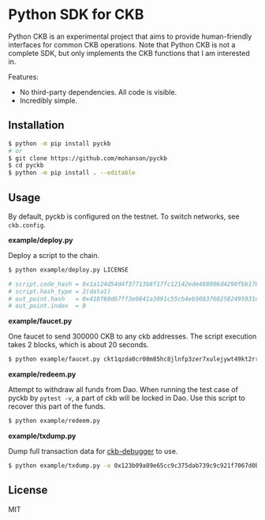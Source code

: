 # Python SDK for CKB

Python CKB is an experimental project that aims to provide human-friendly interfaces for common CKB operations. Note that Python CKB is not a complete SDK, but only implements the CKB functions that I am interested in.

Features:

- No third-party dependencies. All code is visible.
- Incredibly simple.

## Installation

```sh
$ python -m pip install pyckb
# or
$ git clone https://github.com/mohanson/pyckb
$ cd pyckb
$ python -m pip install . --editable
```

## Usage

By default, pyckb is configured on the testnet. To switch networks, see `ckb.config`.

**example/deploy.py**

Deploy a script to the chain.

```sh
$ python example/deploy.py LICENSE

# script.code_hash = 0x1a124d54d4f37713b8f17fc12142ede488906d4290fbb178d7aad214977814ee
# script.hash_type = 2(data1)
# out_point.hash   = 0x418f60d67ff3e9841a3091c55cb4eb50837602582495931c372fff99f3107f38
# out_point.index  = 0
```

**example/faucet.py**

One faucet to send 300000 CKB to any ckb addresses. The script execution takes 2 blocks, which is about 20 seconds.

```sh
$ python example/faucet.py ckt1qzda0cr08m85hc8jlnfp3zer7xulejywt49kt2rr0vthywaa50xwsqt4z78ng4yutl5u6xsv27ht6q08mhujf8s2r0n40
```

**example/redeem.py**

Attempt to withdraw all funds from Dao. When running the test case of pyckb by `pytest -v`, a part of ckb will be locked in Dao. Use this script to recover this part of the funds.

```sh
$ python example/redeem.py
```

**example/txdump.py**

Dump full transaction data for [ckb-debugger](https://github.com/nervosnetwork/ckb-standalone-debugger) to use.

```sh
$ python example/txdump.py -x 0x123b09a89e65cc9c375dab739c9c921f7067d0b205e563135bb5a1221f8948d9
```

## License

MIT
